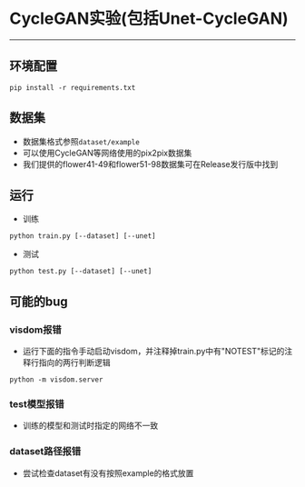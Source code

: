 # CycleGAN实验(包括Unet-CycleGAN)
<hr/>

## 环境配置
```shell
pip install -r requirements.txt
```

## 数据集
- 数据集格式参照```dataset/example```
- 可以使用CycleGAN等网络使用的pix2pix数据集
- 我们提供的flower41-49和flower51-98数据集可在Release发行版中找到

## 运行
- 训练
```shell
python train.py [--dataset] [--unet]
```
- 测试
```shell
python test.py [--dataset] [--unet]
```

## 可能的bug
### visdom报错
- 运行下面的指令手动启动visdom，并注释掉train.py中有"NOTEST"标记的注释行指向的两行判断逻辑
```shell
python -m visdom.server
```

### test模型报错
- 训练的模型和测试时指定的网络不一致

### dataset路径报错
- 尝试检查dataset有没有按照example的格式放置

